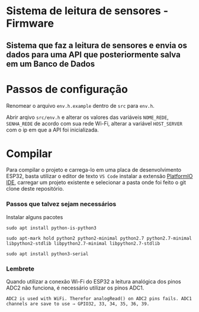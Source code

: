 # Sistema de leitura de sensores - Firmware

## Sistema que faz a leitura de sensores e envia os dados para uma API que posteriormente salva em um Banco de Dados


# Passos de configuração

Renomear o arquivo `env.h.example` dentro de `src` para `env.h`.

Abrir arqivo `src/env.h` e alterar os valores das variáveis `NOME_REDE`, `SENHA_REDE` de acordo com sua rede Wi-Fi, alterar a variável `HOST_SERVER` com o ip em que a API foi inicializada.

# Compilar

Para compilar o projeto e carrega-lo em uma placa de desenvolvimento ESP32, basta utilizar o editor de texto `VS Code` instalar a extensão [PlatformIO IDE](https://marketplace.visualstudio.com/items?itemName=platformio.platformio-ide), carregar um projeto existente e selecionar a pasta onde foi feito o git clone deste repositório.

### Passos que talvez sejam necessários
Instalar alguns pacotes

`sudo apt install python-is-python3`

`sudo apt-mark hold python2 python2-minimal python2.7 python2.7-minimal libpython2-stdlib libpython2.7-minimal libpython2.7-stdlib`

`sudo apt install python3-serial`

### Lembrete
Quando utilizar a conexão Wi-Fi do ESP32 a leitura analógica dos pinos ADC2 não funciona, é necessário utilizar os pinos ADC1.

`ADC2 is used with WiFi. Therefor analogRead() on ADC2 pins fails. ADC1 channels are save to use ⇒ GPIO32, 33, 34, 35, 36, 39.`
